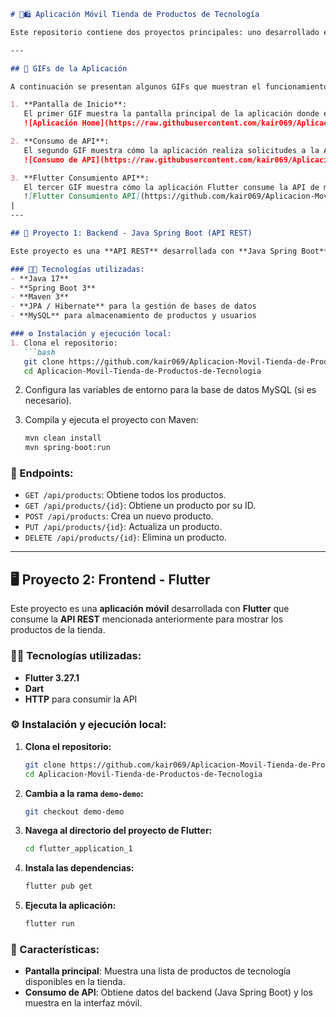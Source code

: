```markdown
# 📱🛍️ Aplicación Móvil Tienda de Productos de Tecnología

Este repositorio contiene dos proyectos principales: uno desarrollado en **Java Spring Boot** y otro en **Flutter**. La aplicación simula una tienda de productos de tecnología con funcionalidades como la visualización de productos, el consumo de APIs y una interfaz móvil interactiva.

---

## 📸 GIFs de la Aplicación

A continuación se presentan algunos GIFs que muestran el funcionamiento de la aplicación:

1. **Pantalla de Inicio**:  
   El primer GIF muestra la pantalla principal de la aplicación donde el usuario puede ver los productos disponibles en la tienda.  
   ![Aplicación Home](https://raw.githubusercontent.com/kair069/Aplicacion-Movil-Tienda-de-Productos-de-Tecnologia/master/2024-12-25%2021-35-55.gif)

2. **Consumo de API**:  
   El segundo GIF muestra cómo la aplicación realiza solicitudes a la API para obtener información de los productos.  
   ![Consumo de API](https://raw.githubusercontent.com/kair069/Aplicacion-Movil-Tienda-de-Productos-de-Tecnologia/master/2024-12-25%2021-36-30.gif)

3. **Flutter Consumiento API**:  
   El tercer GIF muestra cómo la aplicación Flutter consume la API de manera eficiente para mostrar los productos en la interfaz móvil.  
   ![Flutter Consumiento API](https://github.com/kair069/Aplicacion-Movil-Tienda-de-Productos-de-Tecnologia/blob/master/2024-12-25%2021-36-59%20(1).gif)
|   
---

## 🚀 Proyecto 1: Backend - Java Spring Boot (API REST)

Este proyecto es una **API REST** desarrollada con **Java Spring Boot** para gestionar el backend de la tienda de productos de tecnología.

### 🧑‍💻 Tecnologías utilizadas:
- **Java 17**
- **Spring Boot 3**
- **Maven 3**
- **JPA / Hibernate** para la gestión de bases de datos
- **MySQL** para almacenamiento de productos y usuarios

### ⚙️ Instalación y ejecución local:
1. Clona el repositorio:
   ```bash
   git clone https://github.com/kair069/Aplicacion-Movil-Tienda-de-Productos-de-Tecnologia.git
   cd Aplicacion-Movil-Tienda-de-Productos-de-Tecnologia
   ```

2. Configura las variables de entorno para la base de datos MySQL (si es necesario).

3. Compila y ejecuta el proyecto con Maven:
   ```bash
   mvn clean install
   mvn spring-boot:run
   ```

### 📝 Endpoints:
- `GET /api/products`: Obtiene todos los productos.
- `GET /api/products/{id}`: Obtiene un producto por su ID.
- `POST /api/products`: Crea un nuevo producto.
- `PUT /api/products/{id}`: Actualiza un producto.
- `DELETE /api/products/{id}`: Elimina un producto.

---

## 🖥️ Proyecto 2: Frontend - Flutter

Este proyecto es una **aplicación móvil** desarrollada con **Flutter** que consume la **API REST** mencionada anteriormente para mostrar los productos de la tienda.

### 🧑‍💻 Tecnologías utilizadas:
- **Flutter 3.27.1**
- **Dart**
- **HTTP** para consumir la API

### ⚙️ Instalación y ejecución local:

1. **Clona el repositorio:**
   ```bash
   git clone https://github.com/kair069/Aplicacion-Movil-Tienda-de-Productos-de-Tecnologia.git
   cd Aplicacion-Movil-Tienda-de-Productos-de-Tecnologia
   ```

2. **Cambia a la rama `demo-demo`:**
   ```bash
   git checkout demo-demo
   ```

3. **Navega al directorio del proyecto de Flutter:**
   ```bash
   cd flutter_application_1
   ```

4. **Instala las dependencias:**
   ```bash
   flutter pub get
   ```

5. **Ejecuta la aplicación:**
   ```bash
   flutter run
   ```

### 🌟 Características:
- **Pantalla principal**: Muestra una lista de productos de tecnología disponibles en la tienda.
- **Consumo de API**: Obtiene datos del backend (Java Spring Boot) y los muestra en la interfaz móvil.
```
